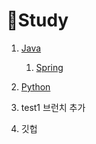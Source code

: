 # :book: ​Study

1. [Java](https://github.com/kimjinmi/Study/tree/main/Java)

   1. [Spring](https://github.com/kimjinmi/Study/tree/main/Spring)

2. [Python](https://github.com/kimjinmi/Study/tree/main/Python)

3. test1 브런치 추가

4. 깃헙
   
